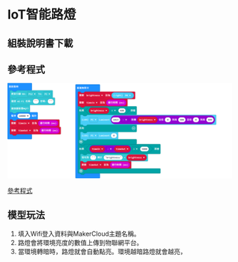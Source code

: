 # IoT智能路燈

## 組裝說明書下載

## 參考程式

![](./images/lamp_code.png)

[參考程式](https://makecode.microbit.org/_F629j8DTKAe0)

## 模型玩法

1. 填入Wifi登入資料與MakerCloud主題名稱。
2. 路燈會將環境亮度的數值上傳到物聯網平台。
3. 當環境轉暗時，路燈就會自動點亮。環境越暗路燈就會越亮，